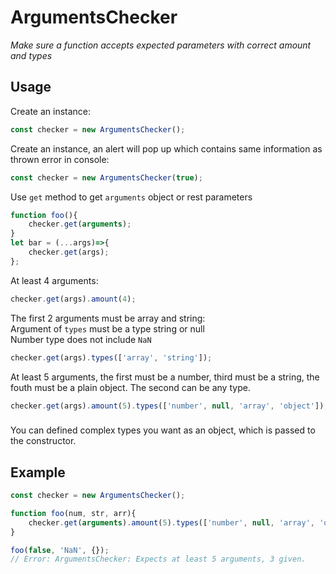 # ArgumentsChecker
*Make sure a function accepts expected parameters with correct amount and types*



## Usage
Create an instance:
```js
const checker = new ArgumentsChecker();
```

Create an instance, an alert will pop up which contains same information as
thrown error in console:
```js
const checker = new ArgumentsChecker(true);
```

Use `get` method to get `arguments` object or rest parameters
```js
function foo(){
    checker.get(arguments);
}
let bar = (...args)=>{
    checker.get(args);
};
```

At least 4 arguments:
```js
checker.get(args).amount(4);
```

The first 2 arguments must be array and string:  
Argument of `types` must be a type string or null  
Number type does not include `NaN`
```js
checker.get(args).types(['array', 'string']);
```

At least 5 arguments, the first must be a number, third must be a string, the
fouth must be a plain object. The second can be any type.
```js
checker.get(args).amount(5).types(['number', null, 'array', 'object']);
```

###
You can defined complex types you want as an object, which is passed to the
constructor.

## Example
```js
const checker = new ArgumentsChecker();

function foo(num, str, arr){
    checker.get(arguments).amount(5).types(['number', null, 'array', 'object']);
}

foo(false, 'NaN', {});
// Error: ArgumentsChecker: Expects at least 5 arguments, 3 given.
```
